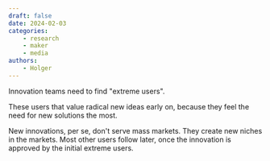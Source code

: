 ```yaml
---
draft: false
date: 2024-02-03
categories:
    - research
    - maker
    - media
authors:
    - Holger
---
```


Innovation teams need to find "extreme users".

These users that value radical new ideas early on, because they feel the need for new solutions the most. 

New innovations, per se, don't serve mass markets. They create new niches in the markets. Most other users follow later, once the innovation is approved by the initial extreme users.